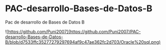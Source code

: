 # PAC-desarrollo-Bases-de-Datos-B
Pac de desarrollo de Bases de Datos B

![https://github.com/Puni2007](https://github.com/Puni2007/PAC-desarrollo-Bases-de-Datos-B/blob/d7533ffc35277279297694af9c47ae362fc2d703/Oracle%20sql.png)
